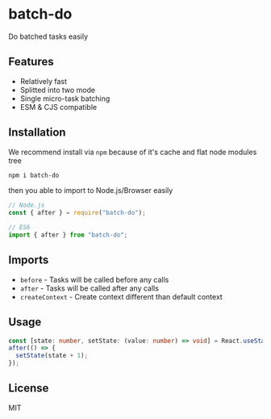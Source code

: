 # batch-do
Do batched tasks easily

## Features

- Relatively fast
- Splitted into two mode
- Single micro-task batching
- ESM & CJS compatible

## Installation

We recommend install via `npm` because of it's cache and flat node modules tree

```bash
npm i batch-do
```

then you able to import to Node.js/Browser easily

```js
// Node.js
const { after } = require("batch-do");

// ES6
import { after } from "batch-do";
```

## Imports

- `before` - Tasks will be called before any calls
- `after` - Tasks will be called after any calls
- `createContext` - Create context different than default context

## Usage

```ts
const [state: number, setState: (value: number) => void] = React.useState(0);
after(() => {
  setState(state + 1);
});
```

## License

MIT
